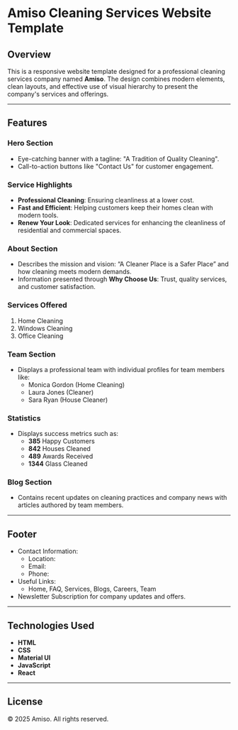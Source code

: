 # Amiso Cleaning Services Website Template

## Overview
This is a responsive website template designed for a professional cleaning services company named **Amiso**. The design combines modern elements, clean layouts, and effective use of visual hierarchy to present the company's services and offerings.

---

## Features

### Hero Section
- Eye-catching banner with a tagline: "A Tradition of Quality Cleaning".
- Call-to-action buttons like "Contact Us" for customer engagement.

### Service Highlights
- **Professional Cleaning**: Ensuring cleanliness at a lower cost.
- **Fast and Efficient**: Helping customers keep their homes clean with modern tools.
- **Renew Your Look**: Dedicated services for enhancing the cleanliness of residential and commercial spaces.

### About Section
- Describes the mission and vision: “A Cleaner Place is a Safer Place” and how cleaning meets modern demands.
- Information presented through **Why Choose Us**: Trust, quality services, and customer satisfaction.

### Services Offered
1. Home Cleaning
2. Windows Cleaning
3. Office Cleaning

### Team Section
- Displays a professional team with individual profiles for team members like:
  - Monica Gordon (Home Cleaning)
  - Laura Jones (Cleaner)
  - Sara Ryan (House Cleaner)

### Statistics
- Displays success metrics such as:
  - **385** Happy Customers
  - **842** Houses Cleaned
  - **489** Awards Received
  - **1344** Glass Cleaned

### Blog Section
- Contains recent updates on cleaning practices and company news with articles authored by team members.

---

## Footer
- Contact Information:
  - Location: 
  - Email: 
  - Phone:
- Useful Links:
  - Home, FAQ, Services, Blogs, Careers, Team
- Newsletter Subscription for company updates and offers.

---

## Technologies Used
- **HTML**
- **CSS**
- **Material UI**
- **JavaScript** 
- **React**

---

## License
© 2025 Amiso. All rights reserved.
